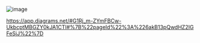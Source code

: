![image](https://github.com/user-attachments/assets/7f853f75-9350-49a5-b68b-5d6847f3b031)



https://app.diagrams.net/#G1Rj_m-ZYmFBCw-UkbcptMBGZY0kJA1CTI#%7B%22pageId%22%3A%226akB13pQwdHZ2IGFeSjJ%22%7D
